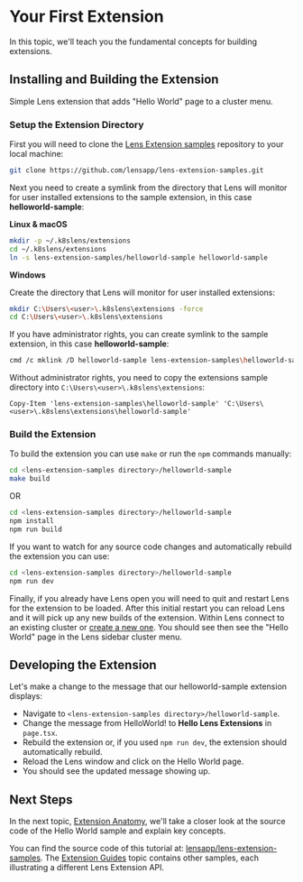 # Your First Extension

In this topic, we'll teach you the fundamental concepts for building extensions.

## Installing and Building the Extension

Simple Lens extension that adds "Hello World" page to a cluster menu.

### Setup the Extension Directory

First you will need to clone the [Lens Extension samples](https://github.com/lensapp/lens-extension-samples) repository to your local machine:

```sh
git clone https://github.com/lensapp/lens-extension-samples.git
```

Next you need to create a symlink from the directory that Lens will monitor for user installed extensions to the sample extension, in this case **helloworld-sample**:

**Linux & macOS**
```sh
mkdir -p ~/.k8slens/extensions
cd ~/.k8slens/extensions
ln -s lens-extension-samples/helloworld-sample helloworld-sample
```

**Windows**

Create the directory that Lens will monitor for user installed extensions:

```sh
mkdir C:\Users\<user>\.k8slens\extensions -force
cd C:\Users\<user>\.k8slens\extensions
```

If you have administrator rights, you can create symlink to the sample extension, in this case **helloworld-sample**:

```sh
cmd /c mklink /D helloworld-sample lens-extension-samples\helloworld-sample
```

Without administrator rights, you need to copy the extensions sample directory into `C:\Users\<user>\.k8slens\extensions`:

```
Copy-Item 'lens-extension-samples\helloworld-sample' 'C:\Users\<user>\.k8slens\extensions\helloworld-sample'
```

### Build the Extension

To build the extension you can use `make` or run the `npm` commands manually:

```sh
cd <lens-extension-samples directory>/helloworld-sample
make build
```

OR

```sh
cd <lens-extension-samples directory>/helloworld-sample
npm install
npm run build
```

If you want to watch for any source code changes and automatically rebuild the extension you can use:

```sh
cd <lens-extension-samples directory>/helloworld-sample
npm run dev
```

Finally, if you already have Lens open you will need to quit and restart Lens for the extension to be loaded. After this initial restart you can reload Lens and it will pick up any new builds of the extension. Within Lens connect to an existing cluster or [create a new one](../../clusters/adding-clusters.md). You should see then see the "Hello World" page in the Lens sidebar cluster menu.

## Developing the Extension

Let's make a change to the message that our helloworld-sample extension displays:

* Navigate to `<lens-extension-samples directory>/helloworld-sample`.
* Change the message from HelloWorld! to **Hello Lens Extensions** in `page.tsx`.
* Rebuild the extension or, if you used `npm run dev`, the extension should automatically rebuild.
* Reload the Lens window and click on the Hello World page.
* You should see the updated message showing up.

## Next Steps

In the next topic, [Extension Anatomy](anatomy.md), we'll take a closer look at the source code of the Hello World sample and explain key concepts.

You can find the source code of this tutorial at: [lensapp/lens-extension-samples](https://github.com/lensapp/lens-extension-samples/tree/master/helloworld-sample). The [Extension Guides](../guides/overview.md) topic contains other samples, each illustrating a different Lens Extension API.
